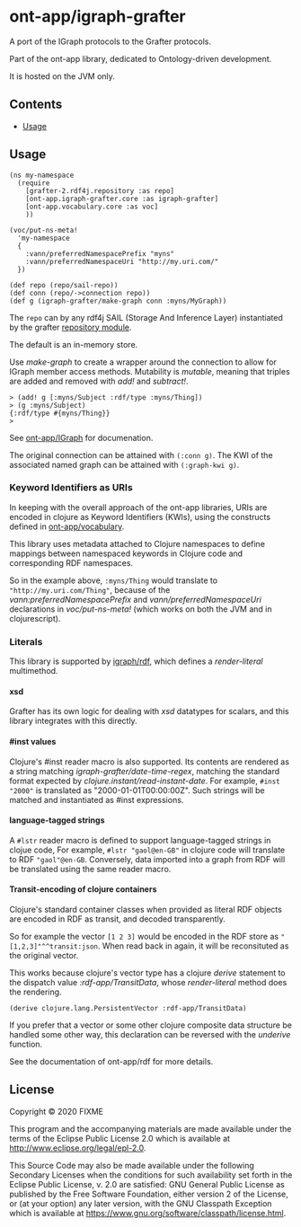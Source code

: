 # ont-app/igraph-grafter

A port of the IGraph protocols to the Grafter protocols.

Part of the ont-app library, dedicated to Ontology-driven development.

It is hosted on the JVM only.

## Contents
- [Usage](#h2-usage)

<a name="h2-usage"></a>
## Usage

```
(ns my-namespace
  (require 
    [grafter-2.rdf4j.repository :as repo]
    [ont-app.igraph-grafter.core :as igraph-grafter]
    [ont-app.vocabulary.core :as voc]  
    ))

(voc/put-ns-meta!
  'my-namespace
  {
    :vann/preferredNamespacePrefix "myns"
    :vann/preferredNamespaceUri "http://my.uri.com/"
  })
  
(def repo (repo/sail-repo))
(def conn (repo/->connection repo))
(def g (igraph-grafter/make-graph conn :myns/MyGraph))
```

The `repo` can by any rdf4j SAIL (Storage And Inference Layer)
instantiated by the grafter [repository
module](https://cljdoc.org/d/grafter/grafter/2.0.3/api/grafter-2.rdf4j.repository).

The default is an in-memory store.

Use _make-graph_ to create a wrapper around the connection to allow
for IGraph member access methods. Mutability is _mutable_, meaning
that triples are added and removed with _add!_ and _subtract!_.

```
> (add! g [:myns/Subject :rdf/type :myns/Thing])
> (g :myns/Subject)
{:rdf/type #{myns/Thing}}
>
```

See [ont-app/IGraph](https://github.com/ont-app/igraph) for documenation.

The original connection can be attained with `(:conn g)`.
The KWI of the associated named graph can be attained with `(:graph-kwi g)`.

### Keyword Identifiers as URIs

In keeping with the overall approach of the ont-app libraries, URIs
are encoded in clojure as Keyword Identifiers (KWIs), using the
constructs defined in
[ont-app/vocabulary](https://github.com/ont-app/vocabulary).

This library uses metadata attached to Clojure namespaces to define
mappings between namespaced keywords in Clojure code and corresponding
RDF namespaces.

So in the example above, `:myns/Thing` would translate to
`"http://my.uri.com/Thing"`, because of the
_vann:preferredNamespacePrefix_ and _vann/preferredNamespaceUri_
declarations in _voc/put-ns-meta!_ (which works on both the JVM and in
clojurescript).

### Literals

This library is supported by
[igraph/rdf](https://github.com/ont-app/rdf), which defines a
_render-literal_ multimethod.

#### xsd
Grafter has its own logic for dealing with _xsd_ datatypes for
scalars, and this library integrates with this directly.

#### #inst values
Clojure's #inst reader macro is also supported. Its contents are
rendered as a string matching _igraph-grafter/date-time-regex_,
matching the standard format expected by
_clojure.instant/read-instant-date_.  For example, `#inst "2000"` is
translated as "2000-01-01T00:00:00Z". Such strings will be matched and
instantiated as #inst expressions.


#### language-tagged strings
A `#lstr` reader macro is defined to support language-tagged strings
in clojue code, For example, `#lstr "gaol@en-GB"` in clojure code will
translate to RDF `"gaol"@en-GB`. Conversely, data imported into a
graph from RDF will be translated using the same reader macro.

#### Transit-encoding of clojure containers
Clojure's standard container classes when provided as literal RDF
objects are encoded in RDF as transit, and decoded transparently. 

So for example the vector `[1 2 3]` would be encoded in the RDF store
as `"[1,2,3]"^^transit:json`. When read back in again, it will be
reconsituted as the original vector.

This works because clojure's vector type has a clojure _derive_
statement to the dispatch value _:rdf-app/TransitData_, whose
_render-literal_ method does the rendering.

```
(derive clojure.lang.PersistentVector :rdf-app/TransitData)
```

If you prefer that a vector or some other clojure composite data
structure be handled some other way, this declaration can be reversed
with the _underive_ function.

See the documentation of ont-app/rdf for more details.

## License

Copyright © 2020 FIXME

This program and the accompanying materials are made available under the
terms of the Eclipse Public License 2.0 which is available at
http://www.eclipse.org/legal/epl-2.0.

This Source Code may also be made available under the following Secondary
Licenses when the conditions for such availability set forth in the Eclipse
Public License, v. 2.0 are satisfied: GNU General Public License as published by
the Free Software Foundation, either version 2 of the License, or (at your
option) any later version, with the GNU Classpath Exception which is available
at https://www.gnu.org/software/classpath/license.html.
